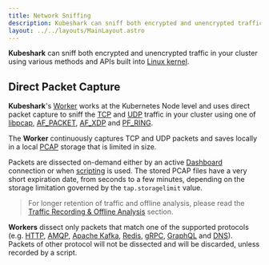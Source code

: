 ```yaml
---
title: Network Sniffing
description: Kubeshark can sniff both encrypted and unencrypted traffic in your cluster using various methods and APIs built into the Linux kernel.
layout: ../../layouts/MainLayout.astro
---
```


**Kubeshark** can sniff both encrypted and unencrypted traffic in your cluster using various methods and APIs built into [Linux kernel](https://www.kernel.org/).

## Direct Packet Capture

**Kubeshark**'s [Worker](/en/anatomy_of_kubeshark#worker) works at the Kubernetes Node level and uses direct packet capture to sniff the [TCP](https://en.wikipedia.org/wiki/Transmission_Control_Protocol) and [UDP](https://en.wikipedia.org/wiki/User_Datagram_Protocol) traffic in your cluster using one of [libpcap](https://www.tcpdump.org/), [AF_PACKET](https://man7.org/linux/man-pages/man7/packet.7.html), [AF_XDP](https://www.kernel.org/doc/html/next/networking/af_xdp.html) and [PF_RING](https://www.ntop.org/products/packet-capture/pf_ring/). 

The **Worker** continuously captures TCP and UDP packets and saves locally in a local [PCAP](https://datatracker.ietf.org/doc/id/draft-gharris-opsawg-pcap-00.html) storage that is limited in size.

Packets are dissected on-demand either by an active [Dashboard](/en/ui) connection or when [scripting](/en/automation_scripting) is used. The stored PCAP files have a very short expiration date, from seconds to a few minutes, depending on the storage limitation governed by the `tap.storagelimit` value.

> For longer retention of traffic and offline analysis, please read the [Traffic Recording & Offline Analysis](/en/cloud_forensics) section.

**Workers** dissect only packets that match one of the supported protocols (e.g. [HTTP](https://datatracker.ietf.org/doc/html/rfc2616), [AMQP](https://www.rabbitmq.com/amqp-0-9-1-reference.html), [Apache Kafka](https://kafka.apache.org/protocol), [Redis](https://redis.io/topics/protocol), [gRPC](https://grpc.github.io/grpc/core/md_doc__p_r_o_t_o_c_o_l-_h_t_t_p2.html), [GraphQL](https://graphql.org/learn/serving-over-http/) and [DNS](https://www.iana.org/assignments/dns-parameters/dns-parameters.xhtml)). Packets of other protocol will not be dissected and will be discarded, unless recorded by a script.